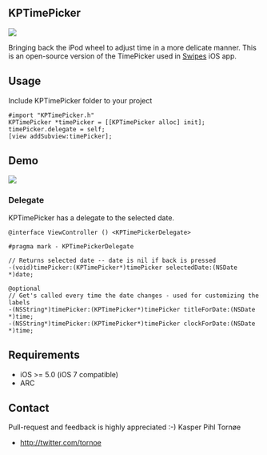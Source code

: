 KPTimePicker
--------------------
<p align="left"><img src="https://raw.github.com/kasperpihl/KPTimePicker/master/github-assets/kptimepickerscreenshot.png"/></p>

Bringing back the iPod wheel to adjust time in a more delicate manner.
This is an open-source version of the TimePicker used in [Swipes](http://swipesapp.com) iOS app.

## Usage
Include KPTimePicker folder to your project
```objc
#import "KPTimePicker.h"
KPTimePicker *timePicker = [[KPTimePicker alloc] init];
timePicker.delegate = self;
[view addSubview:timePicker];
```

## Demo
<p align="left"><img src="https://raw.github.com/kasperpihl/KPTimePicker/master/github-assets/kptimepickerdemo.gif"/></p>

### Delegate

KPTimePicker has a delegate to the selected date.

```objc
@interface ViewController () <KPTimePickerDelegate>
```

```objc
#pragma mark - KPTimePickerDelegate

// Returns selected date -- date is nil if back is pressed
-(void)timePicker:(KPTimePicker*)timePicker selectedDate:(NSDate *)date;

@optional
// Get's called every time the date changes - used for customizing the labels
-(NSString*)timePicker:(KPTimePicker*)timePicker titleForDate:(NSDate *)time;
-(NSString*)timePicker:(KPTimePicker*)timePicker clockForDate:(NSDate *)time;

```

## Requirements
- iOS >= 5.0 (iOS 7 compatible)
- ARC

## Contact
Pull-request and feedback is highly appreciated :-)
Kasper Pihl Tornøe
- http://twitter.com/tornoe